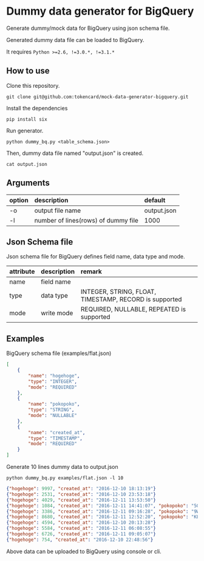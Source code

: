 # Dummy data generator for BigQuery

Generate dummy/mock data for BigQuery using json schema file.

Generated dummy data file can be loaded to BigQuery.

It requires `Python >=2.6, !=3.0.*, !=3.1.*`

## How to use

Clone this repository.

```
git clone git@github.com:tokencard/mock-data-generator-bigquery.git
```

Install the dependencies
```
pip install six

```
Run generator.

```
python dummy_bq.py <table_schema.json>
```

Then, dummy data file named "output.json" is created.

```
cat output.json
```

## Arguments

|option|description|default|
|:---|:---|:---|
|-o|output file name|output.json|
|-l|number of lines(rows) of dummy file|1000|


## Json Schema file

Json schema file for BigQuery defines field name, data type and mode.

|attribute|description|remark|
|:---|:---|:---|
|name|field name||
|type|data type|INTEGER, STRING, FLOAT, TIMESTAMP, RECORD is supported|
|mode|write mode|REQUIRED, NULLABLE, REPEATED is supported|


## Examples

BigQuery schema file (examples/flat.json)

```json
[
    {
        "name": "hogehoge",
        "type": "INTEGER",
        "mode": "REQUIRED"
    },
    {
        "name": "pokopoko",
        "type": "STRING",
        "mode": "NULLABLE"
    },
    {
        "name": "created_at",
        "type": "TIMESTAMP",
        "mode": "REQUIRED"
    }
]

```

Generate 10 lines dummy data to output.json

```
python dummy_bq.py examples/flat.json -l 10
```

```json
{"hogehoge": 9997, "created_at": "2016-12-10 18:13:19"}
{"hogehoge": 2531, "created_at": "2016-12-10 23:53:18"}
{"hogehoge": 4029, "created_at": "2016-12-11 13:53:50"}
{"hogehoge": 1084, "created_at": "2016-12-11 14:41:07", "pokopoko": "5G4QCT4HZJ48"}
{"hogehoge": 3386, "created_at": "2016-12-11 09:16:28", "pokopoko": "9W37EJ1QC0BY"}
{"hogehoge": 8680, "created_at": "2016-12-11 12:52:20", "pokopoko": "KLP2XNJ0T8ZU"}
{"hogehoge": 4594, "created_at": "2016-12-10 20:13:28"}
{"hogehoge": 5584, "created_at": "2016-12-11 06:08:55"}
{"hogehoge": 6726, "created_at": "2016-12-11 09:05:07"}
{"hogehoge": 754, "created_at": "2016-12-10 22:48:56"}
```

Above data can be uploaded to BigQuery using console or cli.
